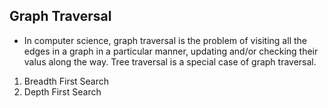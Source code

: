 Graph Traversal
-----------------

* In computer science, graph traversal is the problem of visiting all the edges in a graph in a particular manner, updating and/or
  checking their valus along the way. Tree traversal is a special case of graph traversal.

1. Breadth First Search
2. Depth First Search